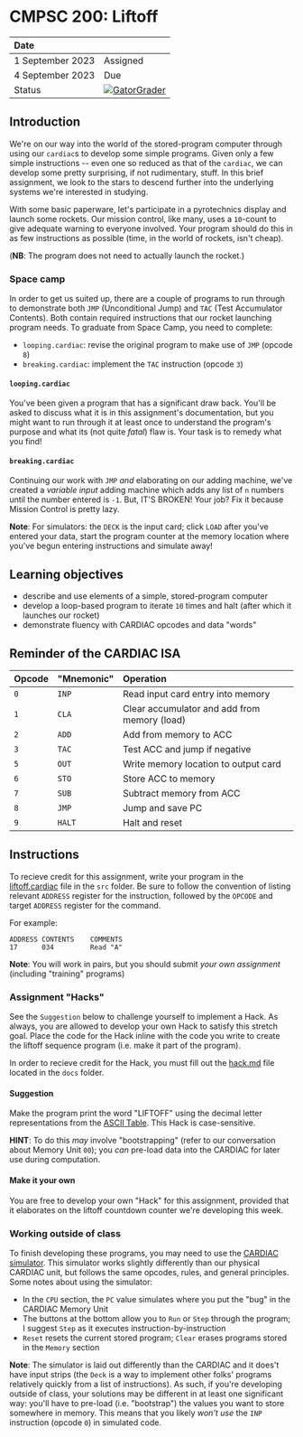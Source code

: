 # CMPSC 200: Liftoff

| Date              |          |
|:------------------|:---------|
| 1 September 2023 | Assigned  |
| 4 September 2023 | Due       |
| Status           | [![GatorGrader](../../actions/workflows/main.yml/badge.svg)](../../actions/workflows/main.yml) |

## Introduction

We're on our way into the world of the stored-program computer through using our `cardiac`s to develop
some simple programs. Given only a few simple instructions -- even one so reduced as that of the `cardiac`,
we can develop some pretty surprising, if not rudimentary, stuff. In this brief assignment, we look to the
stars to descend further into the underlying systems we're interested in studying. 

With some basic paperware, let's participate in a pyrotechnics display and launch some rockets. Our mission
control, like many, uses a `10`-count to give adequate warning to everyone involved. Your program should do
this in as few instructions as possible (time, in the world of rockets, isn't cheap).

(**NB**: The program does not need to actually launch the rocket.)

### Space camp

In order to get us suited up, there are a couple of programs to run through to demonstrate both `JMP` (Unconditional Jump)
and `TAC` (Test Accumulator Contents). Both contain required instructions that our rocket launching program needs. To graduate
from Space Camp, you need to complete:

* `looping.cardiac`: revise the original program to make use of `JMP` (opcode `8`)
* `breaking.cardiac`: implement the `TAC` instruction (opcode `3`)

#### `looping.cardiac`

You've been given a program that has a significant draw back. You'll be asked to discuss what it is in this assignment's documentation,
but you might want to run through it at least once to understand the program's purpose and what its (not quite _fatal_) flaw is. Your
task is to remedy what you find!

#### `breaking.cardiac`

Continuing our work with `JMP` _and_ elaborating on our adding machine, we've created a _variable input_ adding machine which adds any
list of `n` numbers until the number entered is `-1`. But, IT'S BROKEN! Your job? Fix it because Mission Control is pretty lazy.

**Note**: For simulators: the `DECK` is the input card; click `LOAD` after you've entered your data, start the program counter at the 
memory location where you've begun entering instructions and simulate away!

## Learning objectives

* describe and use elements of a simple, stored-program computer
* develop a loop-based program to iterate `10` times and halt (after which it launches our rocket)
* demonstrate fluency with CARDIAC opcodes and data "words"

## Reminder of the CARDIAC ISA

|Opcode|"Mnemonic"|Operation|
|:-----|:---------|:---------|
|`0`     |`INP`        |Read input card entry into memory |
|`1`     |`CLA`	       |Clear accumulator and add from memory (load) |
|`2`     |`ADD`        |Add from memory to ACC |
|`3`     |`TAC`        |Test ACC and jump if negative |
|`5`     |`OUT`        |Write memory location to output card |
|`6`     |`STO`        |Store ACC to memory |
|`7`     |`SUB`        |Subtract memory from ACC |
|`8`     |`JMP`        |Jump and save PC |
|`9`     |`HALT`       |Halt and reset |

## Instructions

To recieve credit for this assignment, write your program in the [liftoff.cardiac](src/liftoff.cardiac) file
in the `src` folder. Be sure to follow the convention of listing relevant `ADDRESS` register for the instruction,
followed by the `OPCODE` and target `ADDRESS` register for the command.

For example:

```
ADDRESS CONTENTS    COMMENTS
17      034         Read "A"
```

**Note**: You will work in pairs, but you should submit _your own assignment_ (including "training" programs)

### Assignment "Hacks"

See the `Suggestion` below to challenge yourself to implement a Hack. As always, you are allowed to develop
your own Hack to satisfy this stretch goal. Place the code for the Hack inline with the code you write to 
create the liftoff sequence program (i.e. make it part of the program).

In order to recieve credit for the Hack, you must fill out the [hack.md](docs/hack.md) file located in the
`docs` folder.

#### Suggestion

Make the program print the word "LIFTOFF" using the decimal letter representations from the 
[ASCII Table](https://www.ascii-code.com/). This Hack is case-sensitive.

**HINT**: To do this _may_ involve "bootstrapping" (refer to our conversation about Memory Unit `00`); you _can_ 
pre-load data into the CARDIAC for later use during computation.

#### Make it your own

You are free to develop your own "Hack" for this assignment, provided that it elaborates on the liftoff
countdown counter we're developing this week.

### Working outside of class

To finish developing these programs, you may need to use the [CARDIAC simulator](https://www.cs.drexel.edu/~bls96/museum/cardsim.html).
This simulator works slightly differently than our physical CARDIAC unit, but follows the same opcodes, rules, and general principles.
Some notes about using the simulator:

* In the `CPU` section, the `PC` value simulates where you put the "bug" in the CARDIAC Memory Unit
* The buttons at the bottom allow you to `Run` or `Step` through the program; I suggest `Step` as it executes instruction-by-instruction
* `Reset` resets the current stored program; `Clear` erases programs stored in the `Memory` section

**Note**: The simulator is laid out differently than the CARDIAC and it does't have input strips (the `Deck` is a way to implement other
folks' programs relatively quickly from a list of instructions). As such, if you're developing outside of class, your solutions may be
different in at least one significant way: you'll have to pre-load (i.e. "bootstrap") the values you want to store somewhere in memory.
This means that you likely _won't use_ the `INP` instruction (opcode `0`) in simulated code.
